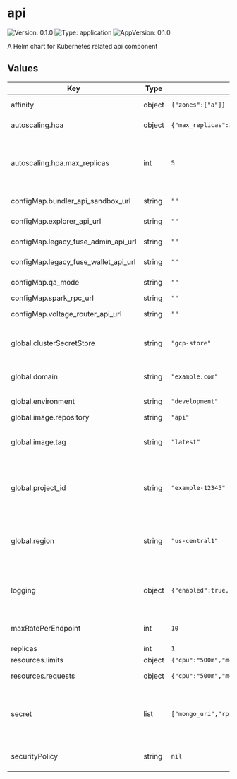 # api

![Version: 0.1.0](https://img.shields.io/badge/Version-0.1.0-informational?style=flat-square) ![Type: application](https://img.shields.io/badge/Type-application-informational?style=flat-square) ![AppVersion: 0.1.0](https://img.shields.io/badge/AppVersion-0.1.0-informational?style=flat-square)

A Helm chart for Kubernetes related api component

## Values

| Key | Type | Default | Description |
|-----|------|---------|-------------|
| affinity | object | `{"zones":["a"]}` | Affinity (available region zones) |
| autoscaling.hpa | object | `{"max_replicas":5}` | Horizontal Pod Autoscaler |
| autoscaling.hpa.max_replicas | int | `5` | Horizontal Pod Autoscaler - Maximum number of replicas, minimal number is `replicas` value |
| configMap.bundler_api_sandbox_url | string | `""` | Bundler - API Sandbox URL |
| configMap.explorer_api_url | string | `""` | BlockScout API URL |
| configMap.legacy_fuse_admin_api_url | string | `""` | Legacy - Fuse admin API URL |
| configMap.legacy_fuse_wallet_api_url | string | `""` | Legacy - Fuse wallet API URL |
| configMap.qa_mode | string | `""` | QA mode ('true' or 'false') |
| configMap.spark_rpc_url | string | `""` | RPC URL - Spark |
| configMap.voltage_router_api_url | string | `""` | Voltage router API URL |
| global.clusterSecretStore | string | `"gcp-store"` | ClusterSecretStore name (should be created before apply) |
| global.domain | string | `"example.com"` | DNS domain (used for `HTTPRoute` resource) |
| global.environment | string | `"development"` | Kubernetes label `environment`` |
| global.image.repository | string | `"api"` | Repository ID |
| global.image.tag | string | `"latest"` | Tag; overrides the image tag whose default is the chart appVersion. |
| global.project_id | string | `"example-12345"` | Google Cloud - Project ID (used for `Deployment` resource, `container.image` section) |
| global.region | string | `"us-central1"` | Google Cloud - Region (used for `Deployment` resource, `container.image` section) |
| logging | object | `{"enabled":true,"sampleRate":1000000}` | Logging - enabled (`true` or `false`), sampleRate (from 0 to 500000 / 1000000) |
| maxRatePerEndpoint | int | `10` | Service - Annotations - RPS per pod |
| replicas | int | `1` | Replicas |
| resources.limits | object | `{"cpu":"500m","memory":"1Gi"}` | Resources - Limits |
| resources.requests | object | `{"cpu":"500m","memory":"1Gi"}` | Resources - Requests |
| secret | list | `["mongo_uri","rpc_url","fuse_studio_admin_jwt","legacy_jwt_secret","smart_wallets_jwt_secret","paymaster_production_signer_private_key_v_0_1_0","paymaster_sandbox_signer_private_key_v_0_1_0","explorer_api_key","bundler_api_prd_url","pimlico_api_prd_url","pimlico_api_sandbox_url"]` | Secret (external; sensitive information; pulled from Google Cloud, Secret Manager) |
| securityPolicy | string | `nil` | Security policy name (Cloud Armor) |

